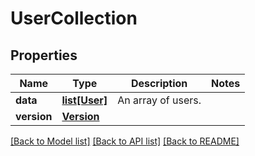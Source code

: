 # UserCollection

## Properties
Name | Type | Description | Notes
------------ | ------------- | ------------- | -------------
**data** | [**list[User]**](User.md) | An array of users. | 
**version** | [**Version**](Version.md) |  | 

[[Back to Model list]](../README.md#documentation-for-models) [[Back to API list]](../README.md#documentation-for-api-endpoints) [[Back to README]](../README.md)


